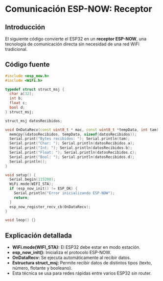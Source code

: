 # Comunicación ESP-NOW: Receptor

## Introducción
El siguiente código convierte el ESP32 en un **receptor ESP-NOW**, una tecnología de comunicación directa sin necesidad de una red WiFi tradicional.

## Código fuente
```cpp
#include <esp_now.h>
#include <WiFi.h>

typedef struct struct_msj {
  char a[32];
  int b;
  float c;
  bool d;
} struct_msj;

struct_msj datosRecibidos;

void OnDataRecv(const uint8_t * mac, const uint8_t *tempData, int tam) {
  memcpy(&datosRecibidos, tempData, sizeof(datosRecibidos));
  Serial.print("Bytes recibidos: "); Serial.println(tam);
  Serial.print("Char: "); Serial.println(datosRecibidos.a);
  Serial.print("Int: "); Serial.println(datosRecibidos.b);
  Serial.print("Float: "); Serial.println(datosRecibidos.c);
  Serial.print("Bool: "); Serial.println(datosRecibidos.d);
  Serial.println();
}

void setup() {
  Serial.begin(115200);
  WiFi.mode(WIFI_STA);
  if (esp_now_init() != ESP_OK) {
    Serial.println("Error inicializando ESP-NOW");
    return;
  }
  esp_now_register_recv_cb(OnDataRecv);
}

void loop() {}
```

## Explicación detallada
- **WiFi.mode(WIFI_STA):** El ESP32 debe estar en modo estación.  
- **esp_now_init():** Inicializa el protocolo ESP-NOW.  
- **OnDataRecv:** Se ejecuta automáticamente al recibir datos.  
- **Estructura struct_msj:** Permite recibir datos de distintos tipos (texto, número, flotante y booleano).  
- Esta técnica se usa para redes rápidas entre varios ESP32 sin router.
